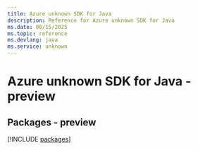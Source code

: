 ```yaml
---
title: Azure unknown SDK for Java
description: Reference for Azure unknown SDK for Java
ms.date: 08/15/2025
ms.topic: reference
ms.devlang: java
ms.service: unknown
---
```

# Azure unknown SDK for Java - preview
## Packages - preview
[!INCLUDE [packages](unknown-index.md)]